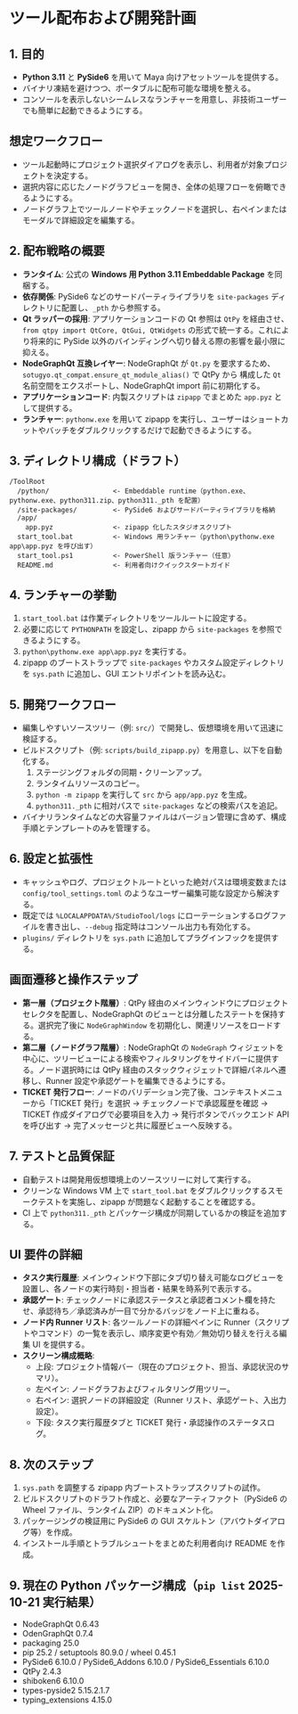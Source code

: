 # ツール配布および開発計画

## 1. 目的
- **Python 3.11** と **PySide6** を用いて Maya 向けアセットツールを提供する。
- バイナリ凍結を避けつつ、ポータブルに配布可能な環境を整える。
- コンソールを表示しないシームレスなランチャーを用意し、非技術ユーザーでも簡単に起動できるようにする。

## 想定ワークフロー
- ツール起動時にプロジェクト選択ダイアログを表示し、利用者が対象プロジェクトを決定する。
- 選択内容に応じたノードグラフビューを開き、全体の処理フローを俯瞰できるようにする。
- ノードグラフ上でツールノードやチェックノードを選択し、右ペインまたはモーダルで詳細設定を編集する。

## 2. 配布戦略の概要
- **ランタイム**: 公式の **Windows 用 Python 3.11 Embeddable Package** を同梱する。
- **依存関係**: PySide6 などのサードパーティライブラリを `site-packages` ディレクトリに配置し、`_pth` から参照する。
- **Qt ラッパーの採用**: アプリケーションコードの Qt 参照は `QtPy` を経由させ、`from qtpy import QtCore, QtGui, QtWidgets`
  の形式で統一する。これにより将来的に PySide 以外のバインディングへ切り替える際の影響を最小限に抑える。
- **NodeGraphQt 互換レイヤー**: NodeGraphQt が `Qt.py` を要求するため、`sotugyo.qt_compat.ensure_qt_module_alias()` で QtPy から
  構成した `Qt` 名前空間をエクスポートし、NodeGraphQt import 前に初期化する。
- **アプリケーションコード**: 内製スクリプトは `zipapp` でまとめた `app.pyz` として提供する。
- **ランチャー**: `pythonw.exe` を用いて zipapp を実行し、ユーザーはショートカットやバッチをダブルクリックするだけで起動できるようにする。

## 3. ディレクトリ構成（ドラフト）
```
/ToolRoot
  /python/                <- Embeddable runtime（python.exe、pythonw.exe、python311.zip、python311._pth を配置）
  /site-packages/         <- PySide6 およびサードパーティライブラリを格納
  /app/
    app.pyz               <- zipapp 化したスタジオスクリプト
  start_tool.bat          <- Windows 用ランチャー（python\pythonw.exe app\app.pyz を呼び出す）
  start_tool.ps1          <- PowerShell 版ランチャー（任意）
  README.md               <- 利用者向けクイックスタートガイド
```

## 4. ランチャーの挙動
1. `start_tool.bat` は作業ディレクトリをツールルートに設定する。
2. 必要に応じて `PYTHONPATH` を設定し、zipapp から `site-packages` を参照できるようにする。
3. `python\pythonw.exe app\app.pyz` を実行する。
4. zipapp のブートストラップで `site-packages` やカスタム設定ディレクトリを `sys.path` に追加し、GUI エントリポイントを読み込む。

## 5. 開発ワークフロー
- 編集しやすいソースツリー（例: `src/`）で開発し、仮想環境を用いて迅速に検証する。
- ビルドスクリプト（例: `scripts/build_zipapp.py`）を用意し、以下を自動化する。
  1. ステージングフォルダの同期・クリーンアップ。
  2. ランタイムリソースのコピー。
  3. `python -m zipapp` を実行して `src` から `app/app.pyz` を生成。
  4. `python311._pth` に相対パスで `site-packages` などの検索パスを追記。
- バイナリランタイムなどの大容量ファイルはバージョン管理に含めず、構成手順とテンプレートのみを管理する。

## 6. 設定と拡張性
- キャッシュやログ、プロジェクトルートといった絶対パスは環境変数または `config/tool_settings.toml` のようなユーザー編集可能な設定から解決する。
- 既定では `%LOCALAPPDATA%/StudioTool/logs` にローテーションするログファイルを書き出し、`--debug` 指定時はコンソール出力も有効化する。
- `plugins/` ディレクトリを `sys.path` に追加してプラグインフックを提供する。

## 画面遷移と操作ステップ
- **第一層（プロジェクト階層）**: QtPy 経由のメインウィンドウにプロジェクトセレクタを配置し、NodeGraphQt のビューとは分離したステートを保持する。選択完了後に `NodeGraphWindow` を初期化し、関連リソースをロードする。
- **第二層（ノードグラフ階層）**: NodeGraphQt の `NodeGraph` ウィジェットを中心に、ツリービューによる検索やフィルタリングをサイドバーに提供する。ノード選択時には QtPy 経由のスタックウィジェットで詳細パネルへ遷移し、Runner 設定や承認ゲートを編集できるようにする。
- **TICKET 発行フロー**: ノードのバリデーション完了後、コンテキストメニューから「TICKET 発行」を選択 → チェックノードで承認履歴を確認 → TICKET 作成ダイアログで必要項目を入力 → 発行ボタンでバックエンド API を呼び出す → 完了メッセージと共に履歴ビューへ反映する。

## 7. テストと品質保証
- 自動テストは開発用仮想環境上のソースツリーに対して実行する。
- クリーンな Windows VM 上で `start_tool.bat` をダブルクリックするスモークテストを実施し、zipapp が問題なく起動することを確認する。
- CI 上で `python311._pth` とパッケージ構成が同期しているかの検証を追加する。

## UI 要件の詳細
- **タスク実行履歴**: メインウィンドウ下部にタブ切り替え可能なログビューを設置し、各ノードの実行時刻・担当者・結果を時系列で表示する。
- **承認ゲート**: チェックノードに承認ステータスと承認者コメント欄を持たせ、承認待ち／承認済みが一目で分かるバッジをノード上に重ねる。
- **ノード内 Runner リスト**: 各ツールノードの詳細ペインに Runner（スクリプトやコマンド）の一覧を表示し、順序変更や有効／無効切り替えを行える編集 UI を提供する。
- **スクリーン構成概略**:
  - 上段: プロジェクト情報バー（現在のプロジェクト、担当、承認状況のサマリ）。
  - 左ペイン: ノードグラフおよびフィルタリング用ツリー。
  - 右ペイン: 選択ノードの詳細設定（Runner リスト、承認ゲート、入出力設定）。
  - 下段: タスク実行履歴タブと TICKET 発行・承認操作のステータスログ。

## 8. 次のステップ
1. `sys.path` を調整する zipapp 内ブートストラップスクリプトの試作。
2. ビルドスクリプトのドラフト作成と、必要なアーティファクト（PySide6 の Wheel ファイル、ランタイム ZIP）のドキュメント化。
3. パッケージングの検証用に PySide6 の GUI スケルトン（アバウトダイアログ等）を作成。
4. インストール手順とトラブルシュートをまとめた利用者向け README を作成。

## 9. 現在の Python パッケージ構成（`pip list` 2025-10-21 実行結果）
- NodeGraphQt 0.6.43
- OdenGraphQt 0.7.4
- packaging 25.0
- pip 25.2 / setuptools 80.9.0 / wheel 0.45.1
- PySide6 6.10.0 / PySide6_Addons 6.10.0 / PySide6_Essentials 6.10.0
- QtPy 2.4.3
- shiboken6 6.10.0
- types-pyside2 5.15.2.1.7
- typing_extensions 4.15.0
